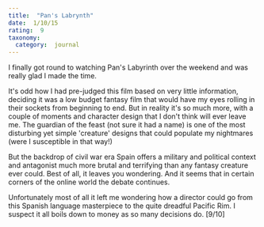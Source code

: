 ```yaml
---
title:  "Pan's Labrynth"
date:  1/10/15
rating:  9
taxonomy:
  category:  journal
---
```


I finally got round to watching Pan's Labyrinth over the weekend and was really glad I made the time.   

It's odd how I had pre-judged this film based on very little information, deciding it was a low budget fantasy film that would have my eyes rolling in their sockets from beginning to end. But in reality it's so much more, with a couple of moments and character design that I don't think will ever leave me. The guardian of the feast (not sure it had a name) is one of the most disturbing yet simple 'creature' designs that could populate my nightmares (were I susceptible in that way!)

But the backdrop of civil war era Spain offers a military and political context and antagonist much more brutal and terrifying than any fantasy creature ever could.  Best of all, it leaves you wondering. And it seems that in certain corners of the online world the debate continues.

Unfortunately most of all it left me wondering how a director could go from this Spanish language masterpiece to the quite dreadful Pacific Rim.  I suspect it all boils down to money as so many decisions do.  [9/10]